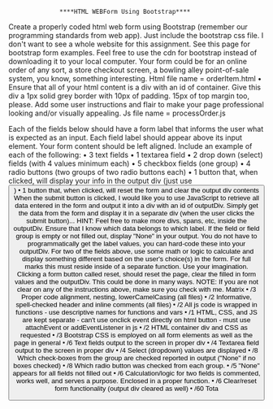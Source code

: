                   ****HTML WEBForm Using Bootstrap**** 
				  
				  
Create a properly coded html web form using Bootstrap (remember our programming standards from web app). Just include the bootstrap css file. I don't want to see a whole website for this assignment. See this page for bootstrap form examples. Feel free to use the cdn for bootstrap instead of downloading it to your local computer. Your form could be for an online order of any sort, a store checkout screen, a bowling alley point-of-sale system, you know, something interesting.
Html file name = orderItem.html
•	Ensure that all of your html content is a div with an id of container. Give this div a 1px solid grey border with 10px of padding. 15px of top margin too, please. Add some user instructions and flair to make your page professional looking and/or visually appealing.
Js file name = processOrder.js

Each of the fields below should have a form label that informs the user what is expected as an input. Each field label should appear above its input element. Your form content should be left aligned. Include an example of each of the following:
•	3 text fields
•	1 textarea field
•	2 drop down (select) fields (with 4 values minimum each)
•	5 checkbox fields (one group)
•	4 radio buttons (two groups of two radio buttons each) 
•	1 button that, when clicked, will display your info in the output div (just use <button type="button">)
•	1 button that, when clicked, will reset the form and clear the output div contents
When the submit button is clicked, I would like you to use JavaScript to retrieve all data entered in the form and output it into a div with an id of outputDiv. Simply get the data from the form and display it in a separate div (when the user clicks the submit button)... HINT: Feel free to make more divs, spans, etc, inside the outputDiv. Ensure that I know which data belongs to which label. If the field or field group is empty or not filled out, display "None" in your output. You do not have to programmatically get the label values, you can hard-code these into your outputDiv.
For two of the fields above, use some math or logic to calculate and display something different based on the user's choice(s) in the form. For full marks this must reside inside of a separate function. Use your imagination.
Clicking a form button called reset, should reset the page, clear the filled in form values and the outputDiv. This could be done in many ways.
NOTE: If you are not clear on any of the instructions above, make sure you check with me. 
Matrix
•	/3 Proper code alignment, nesting, lowerCamelCasing (all files)
•	/2 Informative, spell-checked header and inline comments (all files)
•	/2 All js code is wrapped in functions - use descriptive names for functions and vars
•	/1 HTML, CSS, and JS are kept separate - can't use onclick event directly on html button - must use attachEvent or addEventListener in js
•	/2 HTML container div and CSS as requested 
•	/3 Bootstrap CSS is employed on all form elements as well as the page in general
•	/6 Text fields output to the screen in proper div
•	/4 Textarea field output to the screen in proper div
•	/4 Select (dropdown) values are displayed
•	/8 Which check-boxes from the group are checked reported in output  ("None" if no boxes checked)
•	/8 Which radio button was checked from each group.
•	/5 "None" appears for all fields not filled out
•	/6 Calculation/logic for two fields is commented, works well, and serves a purpose. Enclosed in a proper function.
•	/6 Clear/reset form functionality (output div cleared as well)
•	/60 Tota

